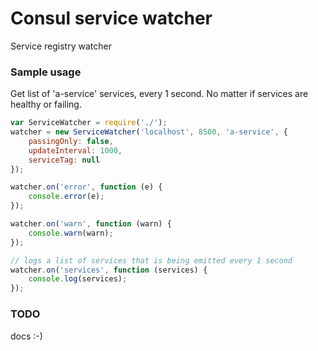 # Consul service watcher

Service registry watcher

### Sample usage

Get list of 'a-service' services, every 1 second. No matter if services are healthy or failing.

```javascript
var ServiceWatcher = require('./');
watcher = new ServiceWatcher('localhost', 8500, 'a-service', {
    passingOnly: false, 
    updateInterval: 1000, 
    serviceTag: null
});

watcher.on('error', function (e) {
    console.error(e);
});

watcher.on('warn', function (warn) {
    console.warn(warn);
});

// logs a list of services that is being emitted every 1 second
watcher.on('services', function (services) {
    console.log(services);
});
```

### TODO

docs :-)